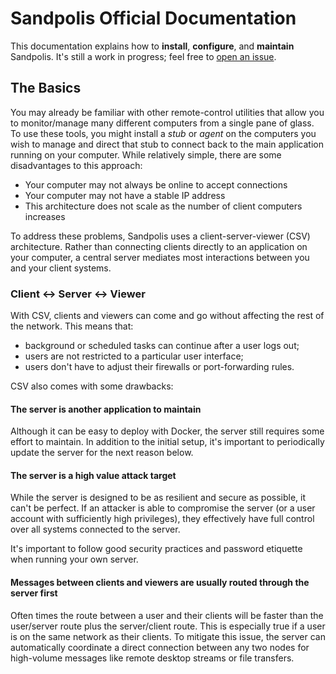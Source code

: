 # Sandpolis Official Documentation

This documentation explains how to **install**, **configure**, and **maintain** Sandpolis. It's still a work in progress; feel free to <a href="https://github.com/Subterranean-Security/docs/issues" target="_blank">open an issue</a>.

## The Basics
You may already be familiar with other remote-control utilities that allow you to monitor/manage many different computers from a single pane of glass. To use these tools, you might install a *stub* or *agent* on the computers you wish to manage and direct that stub to connect back to the main application running on your computer. While relatively simple, there are some disadvantages to this approach:

- Your computer may not always be online to accept connections
- Your computer may not have a stable IP address
- This architecture does not scale as the number of client computers increases

To address these problems, Sandpolis uses a client-server-viewer (CSV) architecture. Rather than connecting clients directly to an application on your computer, a central server mediates most interactions between you and your client systems.

### Client <-> Server <-> Viewer
With CSV, clients and viewers can come and go without affecting the rest of the network. This means that:

- background or scheduled tasks can continue after a user logs out;
- users are not restricted to a particular user interface;
- users don't have to adjust their firewalls or port-forwarding rules.

CSV also comes with some drawbacks:

#### The server is another application to maintain
Although it can be easy to deploy with Docker, the server still requires some effort to maintain. In addition to the initial setup, it's important to periodically update the server for the next reason below.

#### The server is a high value attack target
While the server is designed to be as resilient and secure as possible, it can't be perfect. If an attacker is able to compromise the server (or a user account with sufficiently high privileges), they effectively have full control over all systems connected to the server.

It's important to follow good security practices and password etiquette when running your own server.

#### Messages between clients and viewers are usually routed through the server first
Often times the route between a user and their clients will be faster than the user/server route plus the server/client route. This is especially true if a user is on the same network as their clients. To mitigate this issue, the server can automatically coordinate a direct connection between any two nodes for high-volume messages like remote desktop streams or file transfers.

